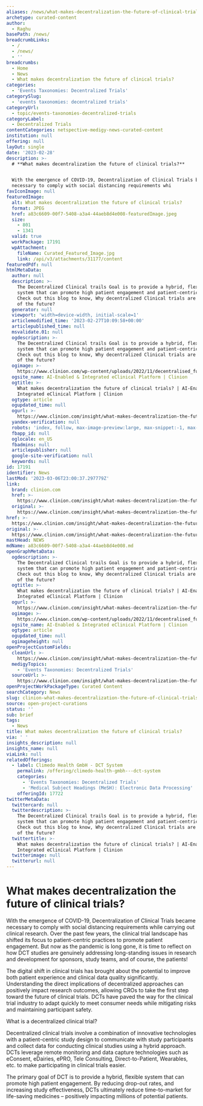 ```yaml
---
aliases: /news/what-makes-decentralization-the-future-of-clinical-trials
archetype: curated-content
author:
  - Raghu
basePath: /news/
breadcrumbLinks:
  - /
  - /news/
  - ''
breadcrumbs:
  - Home
  - News
  - What makes decentralization the future of clinical trials?
categories:
  - 'Events Taxonomies: Decentralized Trials'
categorySlug:
  - 'events taxonomies: decentralized trials'
categoryUrl:
  - topic/events-taxonomies-decentralized-trials
categoryLabel:
  - Decentralized Trials
contentCategories: netspective-medigy-news-curated-content
institution: null
offering: null
layOut: single
date: '2023-02-28'
description: >-
  # **What makes decentralization the future of clinical trials?**


  With the emergence of COVID-19, Decentralization of Clinical Trials became
  necessary to comply with social distancing requirements whi
favIconImage: null
featuredImage:
  alt: What makes decentralization the future of clinical trials?
  format: JPEG
  href: a83c6609-00f7-5408-a3a4-44aeb8d4e008-featuredImage.jpeg
  size:
    - 801
    - 1341
  valid: true
  workPackage: 17191
  wpAttachment:
    fileName: Curated_Featured_Image.jpg
    link: /api/v3/attachments/31177/content
featuredPdf: null
htmlMetaData:
  author: null
  description: >-
    The Decentralized Clinical trails Goal is to provide a hybrid, flexible
    system that can promote high patient engagement and patient-centric study.
    Check out this blog to know, Why decentralized Clinical trials are the way
    of the future?
  generator: null
  viewport: 'width=device-width, initial-scale=1'
  articlemodified_time: '2023-02-27T10:09:58+00:00'
  articlepublished_time: null
  msvalidate.01: null
  ogdescription: >-
    The Decentralized Clinical trails Goal is to provide a hybrid, flexible
    system that can promote high patient engagement and patient-centric study.
    Check out this blog to know, Why decentralized Clinical trials are the way
    of the future?
  ogimage: >-
    https://www.clinion.com/wp-content/uploads/2022/11/decentralised_future_blog_header.jpg
  ogsite_name: AI-Enabled & Integrated eClinical Platform | Clinion
  ogtitle: >-
    What makes decentralization the future of clinical trials? | AI-Enabled &
    Integrated eClinical Platform | Clinion
  ogtype: article
  ogupdated_time: null
  ogurl: >-
    https://www.clinion.com/insight/what-makes-decentralization-the-future-of-clinical-trials/
  yandex-verification: null
  robots: 'index, follow, max-image-preview:large, max-snippet:-1, max-video-preview:-1'
  fbapp_id: null
  oglocale: en_US
  fbadmins: null
  articlepublisher: null
  google-site-verification: null
  keywords: null
id: 17191
identifier: News
lastMod: '2023-03-06T23:00:37.297779Z'
link:
  brand: clinion.com
  href: >-
    https://www.clinion.com/insight/what-makes-decentralization-the-future-of-clinical-trials/
  original: >-
    https://www.clinion.com/insight/what-makes-decentralization-the-future-of-clinical-trials/
href: >-
  https://www.clinion.com/insight/what-makes-decentralization-the-future-of-clinical-trials/
original: >-
  https://www.clinion.com/insight/what-makes-decentralization-the-future-of-clinical-trials/
mastHead: NEWS
mdName: a83c6609-00f7-5408-a3a4-44aeb8d4e008.md
openGraphMetaData:
  ogdescription: >-
    The Decentralized Clinical trails Goal is to provide a hybrid, flexible
    system that can promote high patient engagement and patient-centric study.
    Check out this blog to know, Why decentralized Clinical trials are the way
    of the future?
  ogtitle: >-
    What makes decentralization the future of clinical trials? | AI-Enabled &
    Integrated eClinical Platform | Clinion
  ogurl: >-
    https://www.clinion.com/insight/what-makes-decentralization-the-future-of-clinical-trials/
  ogimage: >-
    https://www.clinion.com/wp-content/uploads/2022/11/decentralised_future_blog_header.jpg
  ogsite_name: AI-Enabled & Integrated eClinical Platform | Clinion
  ogtype: article
  ogupdated_time: null
  ogimageheight: null
openProjectCustomFields:
  cleanUrl: >-
    https://www.clinion.com/insight/what-makes-decentralization-the-future-of-clinical-trials/
  medigyTopics:
    - 'Events Taxonomies: Decentralized Trials'
  sourceUrl: >-
    https://www.clinion.com/insight/what-makes-decentralization-the-future-of-clinical-trials/
openProjectWorkPackageType: Curated Content
searchCategory: News
slug: clinion-what-makes-decentralization-the-future-of-clinical-trials
source: open-project-curations
status: ''
sub: brief
tags:
  - News
title: What makes decentralization the future of clinical trials?
via: ' '
insights_description: null
insights_name: null
viaLink: null
relatedOfferings:
  - label: Climedo Health GmbH - DCT System
    permalink: /offering/climedo-health-gmbh---dct-system
    categories:
      - 'Events Taxonomies: Decentralized Trials'
      - 'Medical Subject Headings (MeSH): Electronic Data Processing'
    offeringId: 17722
twitterMetaData:
  twittercard: null
  twitterdescription: >-
    The Decentralized Clinical trails Goal is to provide a hybrid, flexible
    system that can promote high patient engagement and patient-centric study.
    Check out this blog to know, Why decentralized Clinical trials are the way
    of the future?
  twittertitle: >-
    What makes decentralization the future of clinical trials? | AI-Enabled &
    Integrated eClinical Platform | Clinion
  twitterimage: null
  twitterurl: null
---
```

# **What makes decentralization the future of clinical trials?**

With the emergence of COVID-19, Decentralization of Clinical Trials became necessary to comply with social distancing requirements while carrying out clinical research. Over the past few years, the clinical trial landscape has shifted its focus to patient-centric practices to promote patient engagement. But now as the pandemic is long gone, it is time to reflect on how DCT studies are genuinely addressing long-standing issues in research and development for sponsors, study teams, and of course, the patients!

The digital shift in clinical trials has brought about the potential to improve both patient experience and clinical data quality significantly. Understanding the direct implications of decentralized approaches can positively impact research outcomes, allowing CROs to take the first step toward the future of clinical trials. DCTs have paved the way for the clinical trial industry to adapt quickly to meet consumer needs while mitigating risks and maintaining participant safety.

What is a decentralized clinical trial?

Decentralized clinical trials involve a combination of innovative technologies with a patient-centric study design to communicate with study participants and collect data for conducting clinical studies using a hybrid approach. DCTs leverage remote monitoring and data capture technologies such as eConsent, eDairies, ePRO, Tele Consulting, Direct-to-Patient, Wearables, etc. to make participating in clinical trials easier.

The primary goal of DCT is to provide a hybrid, flexible system that can promote high patient engagement. By reducing drop-out rates, and increasing study effectiveness, DCTs ultimately reduce time-to-market for life-saving medicines – positively impacting millions of potential patients.